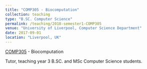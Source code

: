 ```yaml
---
title: "COMP305 - Biocomputation"
collection: teaching
type: "B.SC. Computer Science"
permalink: /teaching/2018-semester1-COMP305
venue: "University of Liverpool, Computer Science Department"
date: 2017-09-01
location: "Liverpool, UK"
---
```


[COMP305](https://intranet.csc.liv.ac.uk/teaching/modules/module.php?code=COMP305) - Biocomputation 

Tutor, teaching year 3 B.SC. and MSc Computer Science students.
